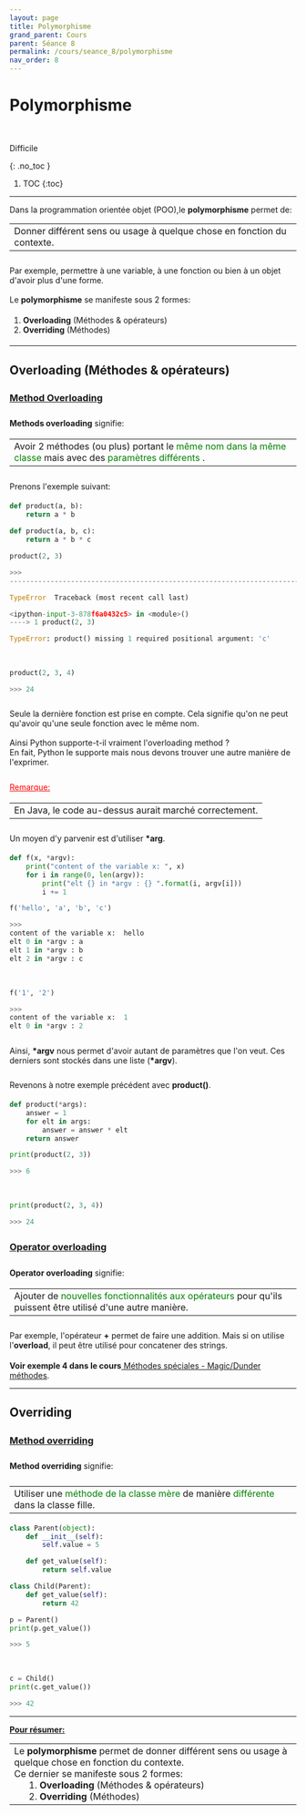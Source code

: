 ```yaml
---
layout: page
title: Polymorphisme
grand_parent: Cours
parent: Séance 8
permalink: /cours/seance_8/polymorphisme
nav_order: 8
---
```


<link rel="stylesheet" href="/css/placement-label.css">
<link rel="shortcut icon" href="https://new-leaves.github.io/img/favicon/favicon.ico">


<div id="containerIntro">
<h1><b>Polymorphisme</b></h1> &nbsp; <p class="label label-red">Difficile</p>   
</div>

{: .no_toc }
1. TOC
{:toc}

---

Dans la programmation orientée objet (POO),le __polymorphisme__ permet de:

<table><tr><td>
Donner différent sens ou usage à quelque chose en fonction du contexte.
</td></tr></table>

<div style="margin-top:0.7cm;margin-bottom:0.5cm">
Par exemple, permettre à une variable, à une fonction ou bien à un objet d'avoir plus d'une forme.
<br>
<br>
Le <b>polymorphisme</b> se manifeste sous 2 formes:
</div>

<div style="margin-bottom:0.5cm">
<ol>
<li> <b>Overloading</b> (Méthodes & opérateurs) </li>
<li> <b>Overriding</b> (Méthodes)</li>
</ol>
</div>

---

## Overloading (Méthodes & opérateurs)
<div style="margin-top:0.7cm;margin-bottom:0.5cm">
</div>

### <u> Method Overloading </u>
<div style="margin-top:0.7cm;margin-bottom:0.5cm">
<b>Methods overloading</b> signifie:
</div>

<table><tr><td>
Avoir 2 méthodes (ou plus) portant le <font color = "green">même nom dans la même classe </font> mais avec des <font color = "green"> paramètres différents </font>.
</td></tr></table>

<div style="margin-top:0.7cm;margin-bottom:0.5cm">
Prenons l'exemple suivant:
</div>


```python
def product(a, b):
    return a * b
 
def product(a, b, c):
    return a * b * c
```


```python
product(2, 3)
```
```python
>>>
---------------------------------------------------------------------------

TypeError  Traceback (most recent call last)

<ipython-input-3-878f6a0432c5> in <module>()
----> 1 product(2, 3)

TypeError: product() missing 1 required positional argument: 'c'

```
<br>

```python
product(2, 3, 4)
```
```python
>>> 24
```


<div style="margin-top:0.7cm;margin-bottom:0.5cm">
Seule la dernière fonction est prise en compte. Cela signifie qu'on ne peut qu'avoir qu'une seule fonction avec le même nom.
<br>
<br>
Ainsi Python supporte-t-il vraiment l'overloading method ?
<br>
En fait, Python le supporte mais nous devons trouver une autre manière de l'exprimer.
</div>


<div style="margin-top:0.7cm;margin-bottom:0.5cm">
<font color = "red"> <u> Remarque: </u> </font>
</div>

<div style="margin-bottom:0.5cm">
<table><tr><td>
En Java, le code au-dessus aurait marché correctement.
</td></tr></table>
</div>

<div style="margin-top:0.7cm;margin-bottom:0.5cm">
Un moyen d'y parvenir est d'utiliser <b>*arg</b>.
</div>


```python
def f(x, *argv):
    print("content of the variable x: ", x)
    for i in range(0, len(argv)):        
        print("elt {} in *argv : {} ".format(i, argv[i]))
        i += 1
```


```python
f('hello', 'a', 'b', 'c')
```
```python
>>>
content of the variable x:  hello
elt 0 in *argv : a 
elt 1 in *argv : b 
elt 2 in *argv : c 
```
<br>

```python
f('1', '2')
```
```python
>>>
content of the variable x:  1
elt 0 in *argv : 2 
```


<div style="margin-top:0.7cm;margin-bottom:0.5cm">
Ainsi, <b>*argv</b> nous permet d'avoir autant de paramètres que l'on veut. Ces derniers sont stockés dans une liste (<b>*argv</b>). 
</div>

<div style="margin-top:0.7cm;margin-bottom:0.5cm">
Revenons à notre exemple précédent avec <b>product()</b>.
</div>


```python
def product(*args):
    answer = 1
    for elt in args:
        answer = answer * elt
    return answer
```


```python
print(product(2, 3))
```
```python
>>> 6
```
<br>

```python
print(product(2, 3, 4))
```
```python
>>> 24
```

<div style="margin-top:0.7cm;margin-bottom:0.5cm">
</div>

### <u> Operator overloading </u>


<div style="margin-top:0.7cm;margin-bottom:0.5cm">
<b>Operator overloading</b> signifie: 
</div>

<table><tr><td>
Ajouter de <font color = "green"> nouvelles fonctionnalités  aux opérateurs </font> pour qu'ils puissent être utilisé d'une autre manière.
</td></tr></table>

<div style="margin-top:0.7cm;margin-bottom:0.5cm">
Par exemple, l'opérateur <b>+</b> permet de faire une addition. Mais si on utilise l'<b>overload</b>, il peut être utilisé pour concatener des strings.
</div>

__Voir exemple 4 dans le cours__<a href="/cours/seance_4/methode_classe_statique"> Méthodes spéciales - Magic/Dunder méthodes</a>.

---

## Overriding

<div style="margin-top:0.7cm;margin-bottom:0.5cm">
</div>

### <u> Method overriding </u>


<div style="margin-top:0.7cm;margin-bottom:0.5cm">
<b>Method overriding</b> signifie: 
</div>

<div style="margin-top:0.7cm;margin-bottom:0.5cm">
<table><tr><td>
Utiliser une <font color = "green"> méthode de la classe mère </font> de manière <font color = "green"> différente </font> dans la classe fille.
</td></tr></table>
</div>

```python
class Parent(object):
    def __init__(self):
        self.value = 5

    def get_value(self):
        return self.value

class Child(Parent):
    def get_value(self):
        return 42
```


```python
p = Parent()
print(p.get_value())
```
```python
>>> 5
```

<br>

```python
c = Child()
print(c.get_value())
```
```python
>>> 42
```

---

**<u>Pour résumer:</u>**

<table><tr><td>
Le <b> polymorphisme </b> permet de donner différent sens ou usage à quelque chose en fonction du contexte. 
<br>
Ce dernier se manifeste sous 2 formes:
<br>
&nbsp;&nbsp;&nbsp;&nbsp;&nbsp;&nbsp;1. <b> Overloading </b>(Méthodes & opérateurs)
<br>
&nbsp;&nbsp;&nbsp;&nbsp;&nbsp;&nbsp;2. <b> Overriding </b>(Méthodes)
</td></tr></table>
